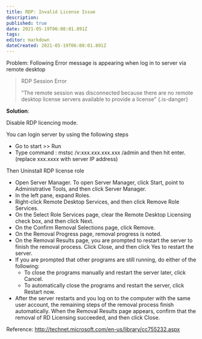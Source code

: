 ```yaml
---
title: RDP: Invalid License Issue
description: 
published: true
date: 2021-05-19T06:08:01.891Z
tags: 
editor: markdown
dateCreated: 2021-05-19T06:08:01.891Z
---
```


Problem: Following Error message is appearing when log in to server via remote desktop  

> RDP Session Error
> 
> "The remote session was disconnected because there are no remote desktop license servers available to provide a license"
{.is-danger}

**Solution**:

Disable RDP licencing mode.

You can login server by using the following steps

- Go to start >> Run
- Type command : mstsc /v:xxx.xxx.xxx.xxx /admin and then hit enter.  (replace xxx.xxxx with server IP address)

Then Uninstall RDP license role

- Open Server Manager. To open Server Manager, click Start, point to Administrative Tools, and then click Server Manager.
- In the left pane, expand Roles.
- Right-click Remote Desktop Services, and then click Remove Role Services.
- On the Select Role Services page, clear the Remote Desktop Licensing check box, and then click Next.
- On the Confirm Removal Selections page, click Remove.
- On the Removal Progress page, removal progress is noted.
- On the Removal Results page, you are prompted to restart the server to finish the removal process. Click Close, and then click Yes to restart the server.
- If you are prompted that other programs are still running, do either of the following:
  - To close the programs manually and restart the server later, click Cancel.
  - To automatically close the programs and restart the server, click Restart now.
- After the server restarts and you log on to the computer with the same user account, the remaining steps of the removal process finish automatically. When the Removal Results page appears, confirm that the removal of RD Licensing succeeded, and then click Close.

Reference: http://technet.microsoft.com/en-us/library/cc755232.aspx
